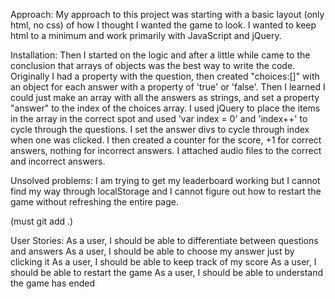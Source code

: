 Approach:
My approach to this project was starting with a basic layout (only html, no css) of how I thought I wanted the game to look. I wanted to keep html to a minimum and work primarily with JavaScript and jQuery.

Installation:
Then I started on the logic and after a little while came to the conclusion that arrays of objects was the best way to write the code. Originally I had a property with the question, then created "choices:[]" with an object for each answer with a property of 'true' or 'false'. Then I learned I could just make an array with all the answers as strings, and set a property "answer" to the index of the choices array. I used jQuery to place the items in the array in the correct spot and used 'var index = 0' and 'index++' to cycle through the questions. I set the answer divs to cycle through index when one was clicked. I then created a counter for the score, +1 for correct answers, nothing for incorrect answers. I attached audio files to the correct and incorrect answers.

Unsolved problems:
I am trying to get my leaderboard working but I cannot find my way through localStorage and I cannot figure out how to restart the game without refreshing the entire page.

(must git add .)

User Stories:
As a user, I should be able to differentiate between questions and answers
As a user, I should be able to choose my answer just by clicking it
As a user, I should be able to keep track of my score
As a user, I should be able to restart the game
As a user, I should be able to understand the game has ended
